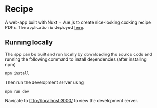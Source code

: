
# Recipe

A web-app built with Nuxt + Vue.js to create nice-looking cooking recipe PDFs. The application is deployed [here](https://dirck.dev/recipe-creator).

## Running locally

The app can be built and run locally by downloading the source code and running the following command to install dependencies (after installing npm):
```sh
npm install
```
Then run the development server using
```sh
npm run dev
```
Navigate to [http://localhost:3000/](http://localhost:3000/) to view the development server.